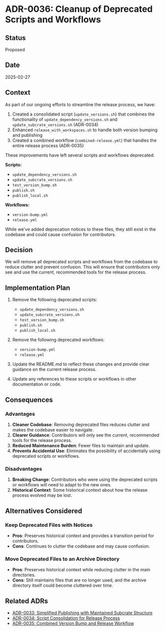 # ADR-0036: Cleanup of Deprecated Scripts and Workflows

## Status

Proposed

## Date

2025-02-27

## Context

As part of our ongoing efforts to streamline the release process, we have:

1. Created a consolidated script (`update_versions.sh`) that combines the functionality of `update_dependency_versions.sh` and `update_subcrate_versions.sh` (ADR-0034)
2. Enhanced `release_with_workspaces.sh` to handle both version bumping and publishing
3. Created a combined workflow (`combined-release.yml`) that handles the entire release process (ADR-0035)

These improvements have left several scripts and workflows deprecated:

**Scripts:**
- `update_dependency_versions.sh`
- `update_subcrate_versions.sh`
- `test_version_bump.sh`
- `publish.sh`
- `publish_local.sh`

**Workflows:**
- `version-bump.yml`
- `release.yml`

While we've added deprecation notices to these files, they still exist in the codebase and could cause confusion for contributors.

## Decision

We will remove all deprecated scripts and workflows from the codebase to reduce clutter and prevent confusion. This will ensure that contributors only see and use the current, recommended tools for the release process.

## Implementation Plan

1. Remove the following deprecated scripts:
   - `update_dependency_versions.sh`
   - `update_subcrate_versions.sh`
   - `test_version_bump.sh`
   - `publish.sh`
   - `publish_local.sh`

2. Remove the following deprecated workflows:
   - `version-bump.yml`
   - `release.yml`

3. Update the README.md to reflect these changes and provide clear guidance on the current release process.

4. Update any references to these scripts or workflows in other documentation or code.

## Consequences

### Advantages

1. **Cleaner Codebase**: Removing deprecated files reduces clutter and makes the codebase easier to navigate.
2. **Clearer Guidance**: Contributors will only see the current, recommended tools for the release process.
3. **Reduced Maintenance Burden**: Fewer files to maintain and update.
4. **Prevents Accidental Use**: Eliminates the possibility of accidentally using deprecated scripts or workflows.

### Disadvantages

1. **Breaking Change**: Contributors who were using the deprecated scripts or workflows will need to adapt to the new ones.
2. **Historical Context**: Some historical context about how the release process evolved may be lost.

## Alternatives Considered

### Keep Deprecated Files with Notices

- **Pros**: Preserves historical context and provides a transition period for contributors.
- **Cons**: Continues to clutter the codebase and may cause confusion.

### Move Deprecated Files to an Archive Directory

- **Pros**: Preserves historical context while reducing clutter in the main directories.
- **Cons**: Still maintains files that are no longer used, and the archive directory itself could become cluttered over time.

## Related ADRs

- [ADR-0033: Simplified Publishing with Maintained Subcrate Structure](0033-implementing-single-package-with-features.md)
- [ADR-0034: Script Consolidation for Release Process](0034-script-consolidation-for-release-process.md)
- [ADR-0035: Combined Version Bump and Release Workflow](0035-combined-version-bump-and-release-workflow.md)

